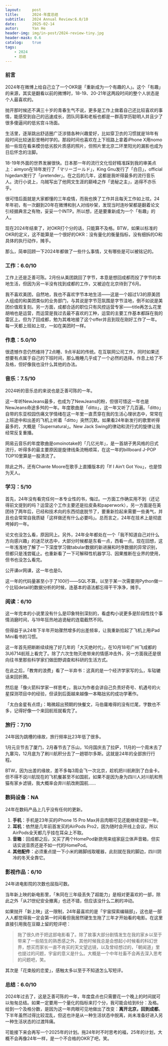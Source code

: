 ```yaml
---
layout:     post
title:      2024-年度总结
subtitle:   2024 Annual Review:6.0/10
date:       2025-02-14
autor:      Yan He
header-img: img/in-post/2024-review-tiny.jpg
header-mask: 0.6
catalog:    true
tags:
    - 2024
    - 总结
---
```

### 前言

2024年在微博上给自己立了一个OKR是「重新成为一个有趣的人」。这个「有趣」的来源，其实是翻看以前的微博时，18-19、20-21年这两段时间的整个人状态是个人最喜欢的。

抛开那时候还不满三十岁的青春生气不说，更多是工作上做着自己还比较喜欢的事情，能感受到自己的迅速成长，团队同事和老板也都是一群高学历聪明人并且少了很多傻逼间的低劣宫斗场面。

生活里，逐渐跳出舒适圈广泛涉猎各种兴趣爱好，比如穿卫衣的习惯就是18年有段时间比较迷彭昱畅时学的。那段时间也喜欢在上下班路上拿着iPhone X用nomo拍一些现在看来模仿低劣胶片质感的照片，但照片里北京二环里阳光的漏影也成为日后怀念的注脚。

18-19年外面的世界发展很快。日本那一年的流行文化恰好精准踩到我的审美点上：aimyon在18年发行了「マリーゴールド」，King Gnu发行了「白日」，official higedam发行了「pretender」。在之后的几年，这都是我听得最多的流行音乐人。流行小说上，乌贼写出了他网文生涯的巅峰之作「诡秘之主」，追得不亦乐乎。

很可惜后面就是大家都懂的三年疫情，而我也换了工作并且每天工作如上坟。24年年初，有一次翻到20年在微博和别人对线吵架，发现当时连吵架都是翻着论文引经据典言之有物，妥妥一个INTP。所以想，还是要重新成为一个「有趣」的人。

现在2024年结束了，对OKR打个分的话，只能算不及格。BTW，如果以标准的OKR的定义，这不能算是一个很好的OKR：没有量化的衡量指标，没有细拆的O和具体的执行动作，摊手。

那么，简单回顾一下2024年都做了一些什么事情，又有哪些是可以被铭记的。

### 工作：6.0/10
工作上还是乏善可陈。2月份从美团跳回了字节，本意是想回成都而投了字节的本地生活，但因为另一半没有找到成都的工作，又被迫在北京待到了6月。

我不喜欢美团，自然地，我也不喜欢字节本地生活——这是一个超过1/3的原美团人组成的和美团类似的业务部门，与其说是字节范氛围是字节洼地，倒不如说是美团价值观复刻。另一方面，成都合适的职位只有风控运营专家——title再怎么花里胡哨也是运营，而运营是我过去最不喜欢的工种，运营的主要工作基本都踩在我的雷区上。但为了回成都，勉为其难地接了这个offer并且到现在刚好工作了一年。每一天都上班如上坟，一如在美团时一样。

### 作息：5.0/10
很遗憾作息仍然维持了2点睡、9点半起的传统。在互联网公司工作，同时如果还想要有点属于自己的下班时间，那么晚睡几乎成了一个必然的选择。作息上给了不及格，但好像我也没什么其他的办法。

### 音乐：7.5/10
2024听的音乐总的来说也是乏善可陈的一年。

这一年听NewJeans最多，也成为了NewJeans的粉，但很可惜这一年也是NewJeans命途多舛的一年。年度歌曲是「ditto」，这一年又听了几百遍。「ditto」自带的东亚校园伤痛文学情绪在这一年里一直贯穿在我的生活心理状态中，常常在上班途中和出差的飞机上听着「ditto」突然沉默。如果看24年新发行的歌里听得最多的，大概是「Supernatural」。New Jack Swing的律动和流行式的旋律让我经常反复重播。

网易云音乐的年度歌曲是omoinotake的「几亿光年」，是一首胡子男风格的日式流行，听得多的最主要原因是旋律线条流畅顺耳，在这一年的billboard J-POP TOP10里算是一股清流了。

除此之外，还有Chante Moore在歌手上直播版本的「If I Ain’t Got You」，也是惊为天人。

### 学习：5/10
首先，24年没有看完任何一本专业性的书，悔过。一方面工作确实用不到（还记得前文提到的吗？运营这个工作主要还是拉皮条和paperwork），另一方面是在美团待了两年后，已经和技术向的东西彻底脱节了，要重新捡起来需要一些勇气，并且也会常常自我质疑「这样做还有什么必要吗」。总而言之，24年在技术上是彻底垮掉的一年。

论文也没怎么看，原因同上。另外，24年全年都处在一个「我不知道自己对什么方向感兴趣」的迷茫状态中，大部分时候都是东看一点，西看一点。现在回想，这一年浅浅地了解了一下深度学习做tabular数据的新进展和时序数据的异常识别，但都只是浅尝辄止。也重新看了一下可解释性机器学习、因果推断在业界的使用，但书也没怎么看完。

公开课or网课，这一年也是0。

这一年的代码量甚至小于了100行——SQL不算。以至于某一次需要用Python做一个比较detail的数据分析的时候，连基本的语法都忘得干干净净，摊手。

### 阅读：6/10
这一年完本的小说里没有什么是印象特别深刻的，看虚构小说更多是阶段性找个事情消磨时间，与19年狂热地追诡秘的连载截然不同。

但得益于从24年下半年开始骤然增多的出差频率，让我重新拾起了飞机上用iPad Mini看书的习惯。

这一年首先把断断续续拖了好几年的「大灭绝时代」，在10月18号广州飞成都的3U6714航班上看完了。除了六次生物灭绝带来的情感冲击外，另一方面我还是很向往书里那些科学家们做田野调查和科研的生活方式。

在此之后，「教育的浪费」看了一半弃书：这真的是一个经济学家写的么，车轱辘话来回折腾。

然后是「像火箭科学家一样思考」，我以为作者会讲自己负责好奇号、机遇号的火星探测项目中的经验，但读到后面越来越像一本略拙劣的成功学著作。

「太白金星有点烦」：略微超出预期的快餐文，马伯庸难得的没有烂尾，字数也不多，记得好像一个来回航班就看完了。

### 旅行：7/10
24年因为跳槽的缘故，旅行频率比23年低了很多。

1月元旦节去了厦门，2月春节去了乐山，10月国庆去了拉萨，11月的一个周末去了九寨沟，12月底为了刷川航积分去了一趟鄂尔多斯。这就是24年的全部旅行行程。

BTW，因为出差的缘故，差不多每3周会飞一次北京，趁机把川航刷到了白金卡。但不得不说川航现在的飞机餐甚至不如国航，如果不是因为身为四川人对川航和熊猫有家乡滤镜，我大概率会弃川航改刷国航……

### 数码设备：NA
24年在数码产品上几乎没有任何的更新。

1. **手机**：手机是23年买的iPhone 15 Pro Max并且肉眼可见还能继续坚挺一年。
2. **耳机**：依然是几年前首发买的AirPods Pro2，因为随时会开线上会议，所以AirPods全天都几乎挂在耳朵上不取。
3. **音箱**：回成都之后，又买了两个HomePod新款用来组家庭立体声音箱，但实话实说音质还是不如一代的HomePod。
4. **其他配件**：必须重点提一下小米的踢脚线取暖器，此刻就在我的脚边，四川阴冷的冬天全靠它。

### 影视作品：6/10
24年进电影院的次数也屈指可数。

当年新上映的新电影里，「朱同在三年级丢失了超能力」是相对更喜欢的一部，除此之外「从21世纪安全撤离」也还不错，但应该没什么二刷的冲动。

如果抛开「新上映」这一限制，24年最喜欢的是「宇宙探索编辑部」，这也是一部人人都觉得我一定会第一时间看但我居然硬生生拖了三年才开始看的电影。在这里直接引用我在豆瓣上留的短评吧：

> 拖了很久终于把这部电影看了。除了故事大部分剧情发生在我的家乡以至于带来了一些陌生的熟悉感之外，其他时候我总是会想起小时候看的科幻世界，想买而家长一直不肯买的天文望远镜，以及曾经想过的，「朝闻道」里也提过的问题，宇宙的意义是什么。大概是一个中年社畜不会再去深入思考的问题吧，笑。

其次是「花束般的恋爱」，感触太多以至于不知道怎么写短评。

### 总结：6.0/10

2024年过去了，这是乏善可陈的一年，年度盘点也只需要花一个晚上的时间就可以匆匆总结。如果一定要用一个量化的指标来打个分，我可能会给到6分：及格。给到一个及格分数，是因为这一年肉眼可见地做出了改变：**离开北京，回到成都**。下半年虽然过得比较混乱，但这也许是从一种生活状态中脱离，尚未准备好进入另一种生活状态的过渡阵痛。

可能接下来会再写一个2025年的计划。拖24年时不时思考的福，25年的计划，大概不会再像24年一样，是一个不合格的OKR了吧，笑。